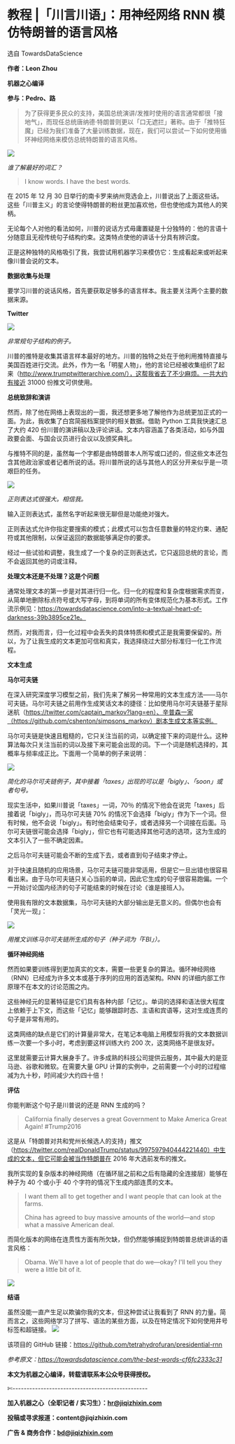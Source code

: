 # 教程 |「川言川语」：用神经网络 RNN 模仿特朗普的语言风格

选自 TowardsDataScience

****作者：Leon Zhou****

****机器之心编译****

**参与：Pedro、路**

> 为了获得更多民众的支持，美国总统演讲/发推时使用的语言通常都很「接地气」，而现任总统唐纳德·特朗普则更以「口无遮拦」著称。由于「推特狂魔」已经为我们准备了大量训练数据，现在，我们可以尝试一下如何使用循环神经网络来模仿总统特朗普的语言风格。

![](img/3e16e46ba1e4ba70dfad7e5e72426362-fs8.png)

*谁了解最好的词汇？*

> I know words. I have the best words.

在 2015 年 12 月 30 日举行的南卡罗来纳州竞选会上，川普说出了上面这些话。这些「川普主义」的言论使得特朗普的粉丝更加喜欢他，但也使他成为其他人的笑柄。

无论每个人对他的看法如何，川普的说话方式毋庸置疑是十分独特的：他的言语十分随意且无视传统句子结构约束。这类特点使他的讲话十分具有辨识度。

正是这种独特的风格吸引了我，我尝试用机器学习来模仿它：生成看起来或听起来像川普会说的文本。

**数据收集与处理**

要学习川普的说话风格，首先要获取足够多的语言样本。我主要关注两个主要的数据来源。

**Twitter**

![](img/d6fe8de58c08e67a26fb1dd3031c75ce-fs8.png)

*非常规句子结构的例子。*

川普的推特是收集其语言样本最好的地方。川普的独特之处在于他利用推特直接与美国百姓进行交流。此外，作为一名「明星人物」，他的言论已经被收集组织了起来（http://www.trumptwitterarchive.com/），这帮我省去了不少麻烦。一共大约有接近 31000 份推文可供使用。

**总统致辞和演讲**

然而，除了他在网络上表现出的一面，我还想更多地了解他作为总统更加正式的一面。为此，我收集了白宫简报档案提供的相关数据。借助 Python 工具我快速汇总了大约 420 份川普的演讲稿以及评论讲话。文本内容涵盖了各类活动，如与外国政要会面、与国会议员进行会议以及颁奖典礼。

与推特不同的是，虽然每一个字都是由特朗普本人所写或口述的，但这些文本还包含其他政治家或者记者所说的话。将川普所说的话与其他人的区分开来似乎是一项艰巨的任务。

![](img/47a2cb5b46af62cf1015b123f24ef750-fs8.png)

*正则表达式很强大。相信我。*

输入正则表达式，虽然名字听起来很无聊但是功能绝对强大。

正则表达式允许你指定要搜索的模式；此模式可以包含任意数量的特定约束、通配符或其他限制，以保证返回的数据能够满足你的要求。

经过一些试验和调整，我生成了一个复杂的正则表达式，它只返回总统的言论，而不会返回其他的词或注释。

**处理文本还是不处理？这是个问题**

通常处理文本的第一步是对其进行归一化。归一化的程度和复杂度根据需求而变，从简单地删除标点符号或大写字母，到将单词的所有变体规范化为基本形式。工作流示例见：https://towardsdatascience.com/into-a-textual-heart-of-darkness-39b3895ce21e。

然而，对我而言，归一化过程中会丢失的具体特质和模式正是我需要保留的。所以，为了让我生成的文本更加可信和真实，我选择绕过大部分标准归一化工作流程。

**文本生成**

**马尔可夫链**

在深入研究深度学习模型之前，我们先来了解另一种常用的文本生成方法——马尔可夫链。马尔可夫链之前用作生成笑话文本的捷径：比如使用马尔可夫链基于星际迷航（https://twitter.com/captain_markov?lang=en）、辛普森一家（https://github.com/cshenton/simpsons_markov）剧本生成文本等实例。

马尔可夫链是快速且粗糙的，它只关注当前的词，以确定接下来的词是什么。这种算法每次只关注当前的词以及接下来可能会出现的词。下一个词是随机选择的，其概率与频率成正比。下面用一个简单的例子来说明：

![](img/3428304799f74abdb820b5859d6acf93-fs8.png)

*简化的马尔可夫链例子，其中接着「taxes」出现的可以是「bigly」、「soon」或者句号。*

现实生活中，如果川普说「taxes」一词，70％ 的情况下他会在说完「taxes」后接着说「bigly」，而马尔可夫链 70% 的情况下会选择「bigly」作为下一个词。但有时候，他不会说「bigly」。有时他会结束句子，或者选择另一个词接在后面。马尔可夫链很可能会选择「bigly」，但它也有可能选择其他可选的选项，这为生成的文本引入了一些不确定因素。

之后马尔可夫链可能会不断的生成下去，或者直到句子结束才停止。

对于快速且随机的应用场景，马尔可夫链可能非常适用，但是它一旦出错也很容易看出来。由于马尔可夫链只关心当前的单词，因此它生成的句子很容易跑偏。一个一开始讨论国内经济的句子可能结束的时候在讨论《谁是接班人》。

使用我有限的文本数据集，马尔可夫链的大部分输出是无意义的。但偶尔也会有「灵光一现」：

![](img/a1077766f5e36d9575718ae92c92d208-fs8.png)

*用推文训练马尔可夫链所生成的句子（种子词为「FBI」）。*

**循环神经网络**

然而如果要训练得到更加真实的文本，需要一些更复杂的算法。循环神经网络（RNN）已经成为许多文本或基于序列的应用的首选架构。RNN 的详细内部工作原理不在本文的讨论范围之内。

这些神经元的显著特征是它们具有各种内部「记忆」。单词的选择和语法很大程度上依赖于上下文，而这些「记忆」能够跟踪时态、主语和宾语等，这对生成连贯的句子是非常有用的。

这类网络的缺点是它们的计算量非常大，在笔记本电脑上用模型将我的文本数据训练一次要一个多小时，考虑到要这样训练大约 200 次，这类网络不是很友好。

这里就需要云计算大展身手了。许多成熟的科技公司提供云服务，其中最大的是亚马逊、谷歌和微软。在需要大量 GPU 计算的实例中，之前需要一个小时的过程缩减为九十秒，时间减少大约四十倍！

**评估**

你能判断这个句子是川普说的还是 RNN 生成的吗？

> California finally deserves a great Government to Make America Great Again! #Trump2016

这是从「特朗普对共和党州长候选人的支持」推文（https://twitter.com/realDonaldTrump/status/997597940444221440）中生成的文本，但它可能会被当作特朗普在 2016 年大选前发布的推文。

我所实现的复杂版本的神经网络（在循环层之前和之后有隐藏的全连接层）能够在种子为 40 个或小于 40 个字符的情况下生成内部连贯的文本。

> I want them all to get together and I want people that can look at the farms.
> 
> China has agreed to buy massive amounts of the world—and stop what a massive American deal.

而简化版本的网络在连贯性方面有所欠缺，但仍然能够捕捉到特朗普总统讲话的语言风格：

> Obama. We'll have a lot of people that do we—okay? I'll tell you they were a little bit of it.

![](img/58b162b9d5b80c744e4332882c5fcaea-fs8.png)

**结语**

虽然没能一直产生足以欺骗你我的文本，但这种尝试让我看到了 RNN 的力量。简而言之，这些网络学习了拼写、语法的某些方面，以及在特定情况下如何使用井号标签和超链接。 ![](img/2d1c94eb4a4ba15f356c96c72092e02b-fs8.png)

该项目的 GitHub 链接：https://github.com/tetrahydrofuran/presidential-rnn

*参考原文：https://towardsdatascience.com/the-best-words-cf6fc2333c31*

****本文为机器之心编译，**转载请联系本公众号获得授权****。**

✄------------------------------------------------

**加入机器之心（全职记者 / 实习生）：hr@jiqizhixin.com**

**投稿或寻求报道：**content**@jiqizhixin.com**

**广告 & 商务合作：bd@jiqizhixin.com**